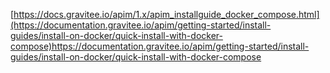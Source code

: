 [https://docs.gravitee.io/apim/1.x/apim_installguide_docker_compose.html](https://documentation.gravitee.io/apim/getting-started/install-guides/install-on-docker/quick-install-with-docker-compose)https://documentation.gravitee.io/apim/getting-started/install-guides/install-on-docker/quick-install-with-docker-compose
